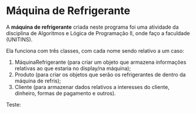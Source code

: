# Máquina de Refrigerante

A **máquina de refrigerante** criada neste programa foi uma atividade da disciplina de Algoritmos e Lógica de Programação II, onde faço a faculdade (UNITINS).

Ela funciona com três classes, com cada nome sendo relativo a um caso:
1. MáquinaRefrigerante (para criar um objeto que armazena informações relativas ao que estaria no display/na máquina);
2. Produto (para criar os objetos que serão os refrigerantes de dentro da máquina de refris);
3. Cliente (para armazenar dados relativos a interesses do cliente, dinheiro, formas de pagamento e outros).

Teste: